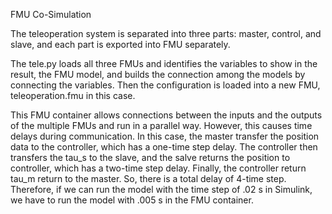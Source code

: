 ﻿FMU Co-Simulation

The teleoperation system is separated into three parts: master, control, and slave, and each part is exported into FMU separately. 

The tele.py loads all three FMUs and identifies the variables to show in the result, the FMU model, and builds the connection among the models by connecting the variables. Then the configuration is loaded into a new FMU, teleoperation.fmu in this case.

This FMU container allows connections between the inputs and the outputs of the multiple FMUs and run in a parallel way. However, this causes time delays during communication. In this case, the master transfer the position data to the controller, which has a one-time step delay. The controller then transfers the tau_s to the slave, and the salve returns the position to controller, which has a two-time step delay. Finally, the controller return tau_m return to the master. So, there is a total delay of 4-time step. Therefore, if we can run the model with the time step of .02 s in Simulink, we have to run the model with .005 s in the FMU container.  
